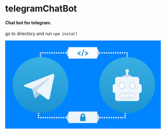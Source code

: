 # telegramChatBot
#### Chat bot for telegram. 



go to directory and run `npm install`

![](https://github.com/rohitsaini1196/telegramChatBot/blob/master/telegramChatBot/telegram.png)
